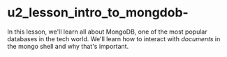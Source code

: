 # u2_lesson_intro_to_mongdob-
 In this lesson, we'll learn all about MongoDB, one of the most popular databases in the tech world.  We'll learn how to interact with *documents* in the mongo shell and why that's important.
